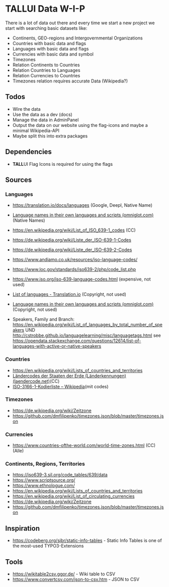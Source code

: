 # TALLUI Data W-I-P

There is a lot of data out there and every time we start a new project we start with searching basic datasets like:

- Continents, GEO-regions and Intergovernmental Organizations 
- Countries with basic data and flags
- Languages with basic data and flags
- Currencies with basic data and symbol
- Timezones
- Relation Continents to Countries
- Relation Countries to Languages
- Relation Currencies to Countries
- Timezones relation requires accurate Data (Wikipedia?)

## Todos

- Wire the data
- Use the data as a dev (docs)
- Manage the data in AdminPanel
- Output the data on our website using the flag-icons and maybe a minimal Wikipedia-API
- Maybe split this into extra packages

## Dependencies

- **TALL**UI Flag Icons is required for using the flags

## Sources

### Languages

- https://translation.io/docs/languages (Google, Deepl, Native Name)
- [Language names in their own languages and scripts (omniglot.com) ](https://omniglot.com/language/names.htm)(Native Names)
- https://en.wikipedia.org/wiki/List_of_ISO_639-1_codes (CC)
- https://de.wikipedia.org/wiki/Liste_der_ISO-639-1-Codes

- https://de.wikipedia.org/wiki/Liste_der_ISO-639-2-Codes

- https://www.andiamo.co.uk/resources/iso-language-codes/
- https://www.loc.gov/standards/iso639-2/php/code_list.php
- https://www.iso.org/iso-639-language-codes.html (expensive, not used)
- [List of languages - Translation.io](https://translation.io/docs/languages) (Copyright, not used)
- [Language names in their own languages and scripts (omniglot.com) ](https://omniglot.com/language/names.htm)(Copyright, not used)
- Speakers, Family and Branch: https://en.wikipedia.org/wiki/List_of_languages_by_total_number_of_speakers UND http://cstrobbe.github.io/languagelearning/misc/languagetags.html see https://opendata.stackexchange.com/questions/12614/list-of-languages-with-active-or-native-speakers

### Countries

- https://en.wikipedia.org/wiki/Lists_of_countries_and_territories
- [Ländercodes der Staaten der Erde (Länderkennungen) (laendercode.net)](https://laendercode.net/de/countries.html)(CC)
- [ISO-3166-1-Kodierliste – Wikipedia](https://de.wikipedia.org/wiki/ISO-3166-1-Kodierliste)(mit codes)

### Timezones

- https://de.wikipedia.org/wiki/Zeitzone
- https://github.com/dmfilipenko/timezones.json/blob/master/timezones.json

### Currencies



- https://www.countries-ofthe-world.com/world-time-zones.html (CC) (Alle)

### Continents, Regions, Territories

- [https://iso639-3.sil.org/code_tables/639/data ](https://iso639-3.sil.org/code_tables/639/data)
- https://www.scriptsource.org/
- https://www.ethnologue.com/
- https://en.wikipedia.org/wiki/Lists_of_countries_and_territories
- https://en.wikipedia.org/wiki/List_of_circulating_currencies
- https://de.wikipedia.org/wiki/Zeitzone
- https://github.com/dmfilipenko/timezones.json/blob/master/timezones.json

## Inspiration

- https://codeberg.org/sjbr/static-info-tables - Static Info Tables is one of the most-used TYPO3-Extensions

## Tools

- https://wikitable2csv.ggor.de/ - Wiki table to CSV 
- https://www.convertcsv.com/json-to-csv.htm - JSON to CSV